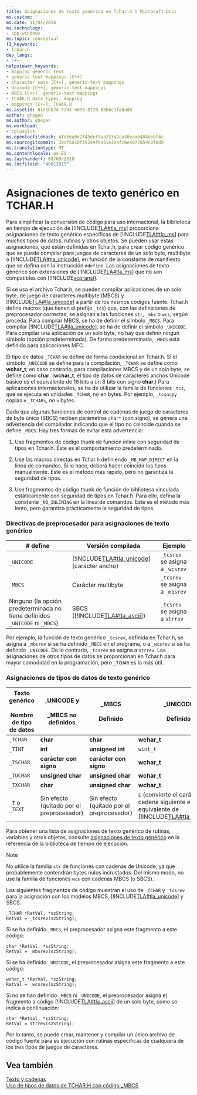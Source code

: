 ```yaml
---
title: Asignaciones de texto genérico en Tchar.h | Microsoft Docs
ms.custom: ''
ms.date: 11/04/2016
ms.technology:
- cpp-windows
ms.topic: conceptual
f1_keywords:
- tchar.h
dev_langs:
- C++
helpviewer_keywords:
- mapping generic-text
- generic-text mappings [C++]
- character sets [C++], generic-text mappings
- Unicode [C++], generic-text mappings
- MBCS [C++], generic-text mappings
- TCHAR.H data types, mapping
- mappings [C++], TCHAR.H
ms.assetid: 01e1bb74-5a01-4093-8720-68b6c1fdda80
author: ghogen
ms.author: ghogen
ms.workload:
- cplusplus
ms.openlocfilehash: 4fd66a0e2f45def3aa22342ca30eaa64846ebf4c
ms.sourcegitcommit: 38af5a1bf35249f0a51e3aafc6e4077859c8f0d9
ms.translationtype: MT
ms.contentlocale: es-ES
ms.lasthandoff: 08/09/2018
ms.locfileid: "40012015"
---
```

# <a name="generic-text-mappings-in-tcharh"></a>Asignaciones de texto genérico en TCHAR.H
Para simplificar la conversión de código para uso internacional, la biblioteca en tiempo de ejecución de [!INCLUDE[TLA#tla_ms](../text/includes/tlasharptla_ms_md.md)] proporciona asignaciones de texto genérico específicas de [!INCLUDE[TLA#tla_ms](../text/includes/tlasharptla_ms_md.md)] para muchos tipos de datos, rutinas y otros objetos. Se pueden usar estas asignaciones, que están definidas en Tchar.h, para crear código genérico que se puede compilar para juegos de caracteres de un solo byte, multibyte o [!INCLUDE[TLA#tla_unicode](../atl-mfc-shared/reference/includes/tlasharptla_unicode_md.md)], en función de la constante de manifiesto que se defina con la instrucción `#define`. Las asignaciones de texto genérico son extensiones de [!INCLUDE[TLA#tla_ms](../text/includes/tlasharptla_ms_md.md)] que no son compatibles con [!INCLUDE[vcpransi](../atl-mfc-shared/reference/includes/vcpransi_md.md)].  
  
 Si se usa el archivo Tchar.h, se pueden compilar aplicaciones de un solo byte, de juego de caracteres multibyte (MBCS) y [!INCLUDE[TLA#tla_unicode](../atl-mfc-shared/reference/includes/tlasharptla_unicode_md.md)] a partir de los mismos códigos fuente. Tchar.h define macros (que tienen el prefijo `_tcs`) que, con las definiciones de preprocesador correctas, se asignan a las funciones `str`, `_mbs` o `wcs`, según proceda. Para compilar MBCS, se ha de definir el símbolo `_MBCS`. Para compilar [!INCLUDE[TLA#tla_unicode](../atl-mfc-shared/reference/includes/tlasharptla_unicode_md.md)], se ha de definir el símbolo `_UNICODE`. Para compilar una aplicación de un solo byte, no hay que definir ningún símbolo (opción predeterminada). De forma predeterminada, `_MBCS` está definido para aplicaciones MFC.  
  
 El tipo de datos `_TCHAR` se define de forma condicional en Tchar.h. Si el símbolo `_UNICODE` se define para la compilación, `_TCHAR` se define como **wchar_t**; en caso contrario, para compilaciones MBCS y de un solo byte, se define como **char**. (**wchar_t**, el tipo de datos de caracteres anchos Unicode básico es el equivalente de 16 bits a un 8 bits con signo **char**.) Para aplicaciones internacionales, se ha de utilizar la familia de funciones `_tcs`, que se ejecuta en unidades `_TCHAR`, no en bytes. Por ejemplo, `_tcsncpy` copias `n` `_TCHARs`, no `n` bytes.  
  
 Dado que algunas funciones de control de cadenas de juego de caracteres de byte único (SBCS) reciben parámetros `char*` (con signo), se genera una advertencia del compilador indicando que el tipo no coincide cuando se define `_MBCS`. Hay tres formas de evitar esta advertencia:  
  
1.  Use fragmentos de código thunk de función inline con seguridad de tipos en Tchar.h. Éste es el comportamiento predeterminado.  
  
2.  Use las macros directas en Tchar.h definiendo `_MB_MAP_DIRECT` en la línea de comandos. Si lo hace, deberá hacer coincidir los tipos manualmente. Este es el método más rápido, pero no garantiza la seguridad de tipos.  
  
3.  Use fragmentos de código thunk de función de biblioteca vinculada estáticamente con seguridad de tipos en Tchar.h. Para ello, defina la constante `_NO_INLINING` en la línea de comandos. Este es el método más lento, pero garantiza prácticamente la seguridad de tipos.  
  
### <a name="preprocessor-directives-for-generic-text-mappings"></a>Directivas de preprocesador para asignaciones de texto genérico  
  
|# define|Versión compilada|Ejemplo|  
|---------------|----------------------|-------------|  
|`_UNICODE`|[!INCLUDE[TLA#tla_unicode](../atl-mfc-shared/reference/includes/tlasharptla_unicode_md.md)] (carácter ancho)|`_tcsrev` se asigna a `_wcsrev`|  
|`_MBCS`|Carácter multibyte|`_tcsrev` se asigna a `_mbsrev`|  
|Ninguno (la opción predeterminada no tiene definidos `_UNICODE` ni `_MBCS`)|SBCS ([!INCLUDE[TLA#tla_ascii](../text/includes/tlasharptla_ascii_md.md)])|`_tcsrev` se asigna a `strrev`|  
  
 Por ejemplo, la función de texto genérico `_tcsrev`, definida en Tchar.h, se asigna a `_mbsrev` si se ha definido `_MBCS` en el programa, o a `_wcsrev` si se ha definido `_UNICODE`. De lo contrario, `_tcsrev` se asigna a `strrev`. Las asignaciones de otros tipos de datos se proporcionan en Tchar.h para mayor comodidad en la programación, pero `_TCHAR` es la más útil.  
  
### <a name="generic-text-data-type-mappings"></a>Asignaciones de tipos de datos de texto genérico  
  
|Texto genérico <br /><br /> Nombre de tipo de datos|_UNICODE y<br /><br /> _MBCS no definidos|_MBCS<br /><br /> Definido|_UNICODE<br /><br /> Definido|  
|--------------------------------------|----------------------------------------|------------------------|---------------------------|  
|`_TCHAR`|**char**|**char**|**wchar_t**|  
|`_TINT`|**int**|**unsigned int**|`wint_t`|  
|`_TSCHAR`|**carácter con signo**|**carácter con signo**|**wchar_t**|  
|`_TUCHAR`|**unsigned char**|**unsigned char**|**wchar_t**|  
|`_TXCHAR`|**char**|**unsigned char**|**wchar_t**|  
|`_T` o `_TEXT`|Sin efecto (quitado por el preprocesador)|Sin efecto (quitado por el preprocesador)|`L` (convierte el carácter o la cadena siguiente en su equivalente de [!INCLUDE[TLA#tla_unicode](../atl-mfc-shared/reference/includes/tlasharptla_unicode_md.md)])|  
  
 Para obtener una lista de asignaciones de texto genérico de rutinas, variables y otros objetos, consulte [asignaciones de texto genérico](../c-runtime-library/generic-text-mappings.md) en la referencia de la biblioteca de tiempo de ejecución.  
  
> [!NOTE]
>  No utilice la familia `str` de funciones con cadenas de Unicode, ya que probablemente contendrán bytes nulos incrustados. Del mismo modo, no use la familia de funciones `wcs` con cadenas MBCS (o SBCS).  
  
 Los siguientes fragmentos de código muestran el uso de `_TCHAR` y `_tcsrev` para la asignación con los modelos MBCS, [!INCLUDE[TLA#tla_unicode](../atl-mfc-shared/reference/includes/tlasharptla_unicode_md.md)] y SBCS.  
  
```  
_TCHAR *RetVal, *szString;  
RetVal = _tcsrev(szString);  
```  
  
 Si se ha definido `_MBCS`, el preprocesador asigna este fragmento a este código:  
  
```  
char *RetVal, *szString;  
RetVal = _mbsrev(szString);  
```  
  
 Si se ha definido `_UNICODE`, el preprocesador asigna este fragmento a este código:  
  
```  
wchar_t *RetVal, *szString;  
RetVal = _wcsrev(szString);  
```  
  
 Si no se han definido `_MBCS` ni `_UNICODE`, el preprocesador asigna el fragmento a código [!INCLUDE[TLA#tla_ascii](../text/includes/tlasharptla_ascii_md.md)] de un solo byte, como se indica a continuación:  
  
```  
char *RetVal, *szString;  
RetVal = strrev(szString);  
```  
  
 Por lo tanto, se puede crear, mantener y compilar un único archivo de código fuente para su ejecución con rutinas específicas de cualquiera de los tres tipos de juegos de caracteres.  
  
## <a name="see-also"></a>Vea también  
 [Texto y cadenas](../text/text-and-strings-in-visual-cpp.md)   
 [Uso de tipos de datos de TCHAR.H con código _MBCS](../text/using-tchar-h-data-types-with-mbcs-code.md)